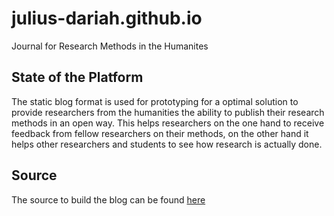 # julius-dariah.github.io
Journal for Research Methods in the Humanites

## State of the Platform
The static blog format is used for prototyping for a optimal solution to provide researchers
from the humanities the ability to publish their research methods in an open way. This
helps researchers on the one hand to receive feedback from fellow researchers on their
methods, on the other hand it helps other researchers and students to see how research is actually
done.

## Source
The source to build the blog can be found [here][source]


[source]: https://github.com/julius-dariah/JournalSources

